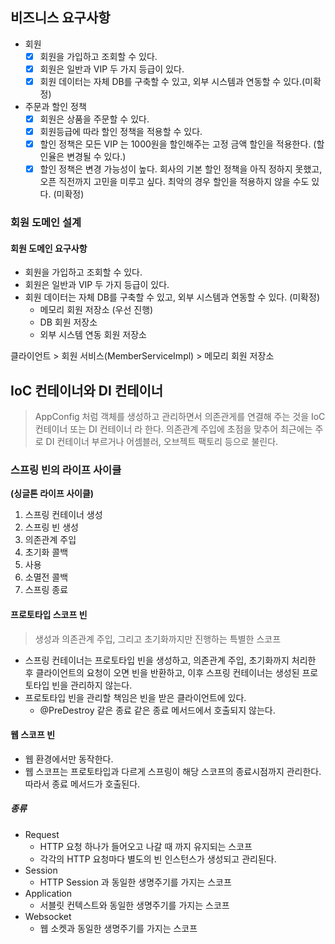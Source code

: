 ## 비즈니스 요구사항

- 회원
  - [x] 회원을 가입하고 조회할 수 있다.
  - [x] 회원은 일반과 VIP 두 가지 등급이 있다.
  - [x] 회원 데이터는 자체 DB를 구축할 수 있고, 외부 시스템과 연동할 수 있다.(미확정)
- 주문과 할인 정책
  - [x] 회원은 상품을 주문할 수 있다.
  - [x] 회원등급에 따라 할인 정책을 적용할 수 있다.
  - [x] 할인 정책은 모든 VIP 는 1000원을 할인해주는 고정 금액 할인을 적용한다. (할인율은 변경될 수 있다.)
  - [x] 할인 정책은 변경 가능성이 높다. 회사의 기본 할인 정책을 아직 정하지 못했고, 오픈 직전까지 고민을 미루고 싶다. 최악의 경우 할인을 적용하지 않을 수도 있다. (미확정)

### 회원 도메인 설계

#### 회원 도메인 요구사항
- 회원을 가입하고 조회할 수 있다.
- 회원은 일반과 VIP 두 가지 등급이 있다.
- 회원 데이터는 자체 DB를 구축할 수 있고, 외부 시스템과 연동할 수 있다. (미확정)
  - 메모리 회원 저장소 (우선 진행)
  - DB 회원 저장소
  - 외부 시스템 연동 회원 저장소


클라이언트 > 회원 서비스(MemberServiceImpl) > 메모리 회원 저장소

## IoC 컨테이너와 DI 컨테이너

> AppConfig 처럼 객체를 생성하고 관리하면서 의존관게를 연결해 주는 것을 IoC 컨테이너 또는 DI 컨테이너 라 한다.
> 의존관계 주입에 초점을 맞추어 최근에는 주로 DI 컨테이너 부르거나 어셈블러, 오브젝트 팩토리 등으로 불린다.


### 스프링 빈의 라이프 사이클
**(싱글톤 라이프 사이클)**

1. 스프링 컨테이너 생성
2. 스프링 빈 생성
3. 의존관계 주입
4. 초기화 콜백
5. 사용
6. 소멸전 콜백
7. 스프링 종료

#### 프로토타입 스코프 빈
> 생성과 의존관계 주입, 그리고 초기화까지만 진행하는 특별한 스코프

- 스프링 컨테이너는 프로토타입 빈을 생성하고, 의존관계 주입, 초기화까지 처리한 후 클라이언트의 요청이 오면 빈을 반환하고, 이후 스프링 컨테이너는 생성된 프로토타입 빈을 관리하지 않는다.
- 프로토타입 빈을 관리할 책임은 빈을 받은 클라이언트에 있다.
  - @PreDestroy 같은 종료 같은 종료 메서드에서 호출되지 않는다.

#### 웹 스코프 빈
- 웹 환경에서만 동작한다.
- 웹 스코프는 프로토타입과 다르게 스프링이 해당 스코프의 종료시점까지 관리한다. 따라서 종료 메서드가 호출된다.

##### 종류
- Request
  - HTTP 요청 하나가 들어오고 나갈 때 까지 유지되는 스코프
  - 각각의 HTTP 요청마다 별도의 빈 인스턴스가 생성되고 관리된다.
- Session
  - HTTP Session 과 동일한 생명주기를 가지는 스코프
- Application
  - 서블릿 컨텍스트와 동일한 생명주기를 가지는 스코프
- Websocket
  - 웹 소켓과 동일한 생명주기를 가지는 스코프